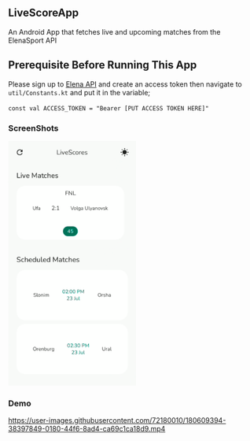 ## LiveScoreApp
An Android App that fetches live and upcoming matches from the ElenaSport API

## Prerequisite Before Running This App
Please sign up to [Elena API](https://elenasport.io/) and create an access token then navigate to `util/Constants.kt` and put
it in the variable;

``
const val ACCESS_TOKEN = "Bearer [PUT ACCESS TOKEN HERE]"
``

### ScreenShots
<img src="screenshots/screenshot1.png" width="260">

### Demo
https://user-images.githubusercontent.com/72180010/180609394-38397849-0180-44f6-8ad4-ca69c1ca18d9.mp4